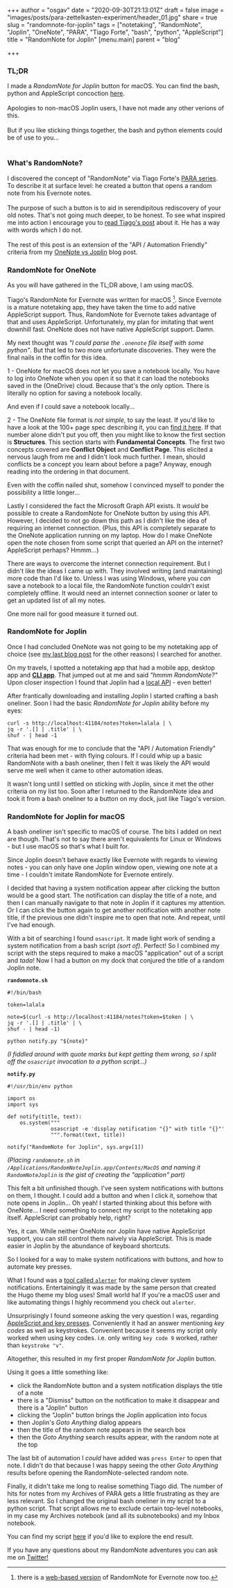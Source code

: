 +++
author = "osgav"
date = "2020-09-30T21:13:01Z"
draft = false
image = "images/posts/para-zettelkasten-experiment/header_01.jpg"
share = true
slug = "randomnote-for-joplin"
tags = ["notetaking", "RandomNote", "Joplin", "OneNote", "PARA", "Tiago Forte", "bash", "python", "AppleScript"]
title = "RandomNote for Joplin"
[menu.main]
parent = "blog"

+++

### TL;DR 

I made a *RandomNote for Joplin* button for macOS. You can find the bash, python and AppleScript concoction [here](https://github.com/osgav/randomnote-for-joplin).
<br><br>
Apologies to non-macOS Joplin users, I have not made any other verions of this.
<br><br>
But if you like sticking things together, the bash and python elements could be of use to you... 
<br><br>

### What's RandomNote? 

I discovered the concept of "RandomNote" via Tiago Forte's [PARA series](https://fortelabs.co/blog/p-a-r-a-iii-building-an-idea-generator/). To describe it at surface level: he created a button that opens a random note from his Evernote notes.
<br><br>
The purpose of such a button is to aid in serendipitous rediscovery of your old notes. That's not going much deeper, to be honest. To see what inspired me into action I encourage you to [read Tiago's post](https://fortelabs.co/blog/p-a-r-a-iii-building-an-idea-generator/) about it. He has a way with words which I do not. 
<br><br>
The rest of this post is an extension of the "API / Automation Friendly" criteria from my [OneNote vs Joplin](/post/onenote-vs-joplin.html) blog post. 

<!--more-->


### RandomNote for OneNote 

As you will have gathered in the TL;DR above, I am using macOS. 

Tiago's RandomNote for Evernote was written for macOS [^1]. Since Evernote is a mature notetaking app, they have taken the time to add native AppleScript support. Thus, RandomNote for Evernote takes advantage of that and uses AppleScript. Unfortunately, my plan for imitating that went downhill fast. OneNote does not have native AppleScript support. Damn.

[^1]: there is a [web-based version](https://fortelabs.co/blog/randomnote-web/) of RandomNote for Evernote now too.

My next thought was *"I could parse the `.onenote` file itself with some python"*. But that led to two more unfortunate discoveries. They were the final nails in the coffin for this idea. 

1 - OneNote for macOS does not let you save a notebook locally. You have to log into OneNote when you open it so that it can load the notebooks saved in the (OneDrive) cloud. Because that's the only option. There is literally no option for saving a notebook locally.

And even if I could save a notebook locally... 

2 - The OneNote file format is *not simple*, to say the least. If you'd like to have a look at the 100+ page spec describing it, you can [find it here](https://docs.microsoft.com/en-us/openspecs/office_file_formats/ms-one/73d22548-a613-4350-8c23-07d15576be50). If that number alone didn't put you off, then you might like to know the first section is **Structures**. This section starts with **Fundamental Concepts**. The first two concepts covered are **Conflict Object** and **Conflict Page**. This elicited a nervous laugh from me and I didn't look much further. I mean, should conflicts be a concept you learn about before a page? Anyway, enough reading into the ordering in that document.

Even with the coffin nailed shut, somehow I convinced myself to ponder the possibility a little longer... 

Lastly I considered the fact the Microsoft Graph API exists. It *would* be possible to create a RandomNote for OneNote button by using this API. However, I decided to not go down this path as I didn't like the idea of requiring an internet connection. (Plus, this API is completely separate to the OneNote application running on my laptop. How do I make OneNote open the note chosen from some script that queried an API on the internet? AppleScript perhaps? Hmmm...)

There are ways to overcome the internet connection requirement. But I didn't like the ideas I came up with. They involved writing (and maintaining) more code than I'd like to. Unless I was using Windows, where you *can* save a notebook to a local file, the RandomNote function couldn't exist completely offline. It would need an internet connection sooner or later to get an updated list of all my notes. 

One more nail for good measure it turned out.

### RandomNote for Joplin 

Once I had concluded OneNote was not going to be my notetaking app of choice (see [my last blog post](/post/onenote-vs-joplin.html) for the other reasons) I searched for another. 

On my travels, I spotted a notetaking app that had a mobile app, desktop app and [**CLI app**](https://joplinapp.org/terminal/). That jumped out at me and said *"hmmm RandomNote?"* Upon closer inspection I found that Joplin had a [local API](https://joplinapp.org/api/) - even better!

After frantically downloading and installing Joplin I started crafting a bash oneliner. Soon I had the basic *RandomNote for Joplin* ability before my eyes:

```
curl -s http://localhost:41184/notes?token=lalala | \
jq -r '.[] | .title' | \
shuf - | head -1
```

That was enough for me to conclude that the "API / Automation Friendly" criteria had been met - with flying colours. If I could whip up a basic RandomNote with a bash oneliner, then I felt it was likely the API would serve me well when it came to other automation ideas. 

It wasn't long until I settled on sticking with Joplin, since it met the other criteria on my list too. Soon after I returned to the RandomNote idea and took it from a bash oneliner to a button on my dock, just like Tiago's version. 

### RandomNote for Joplin for macOS

A bash oneliner isn't specific to macOS of course. The bits I added on next are though. That's not to say there aren't equivalents for Linux or Windows - but I use macOS so that's what I built for. 

Since Joplin doesn't behave exactly like Evernote with regards to viewing notes - you can only have one Joplin window open, viewing one note at a time - I couldn't imitate RandomNote for Evernote entirely.

I decided that having a system notification appear after clicking the button would be a good start. The notification can display the title of a note, and then I can manually navigate to that note in Joplin if it captures my attention. Or I can click the button again to get another notification with another note title, if the previous one didn't inspire me to open that note. And repeat, until I've had enough.

With a bit of searching I found `osascript`. It made light work of sending a system notification from a bash script *(sort of)*. Perfect! So I combined my script with the steps required to make a macOS "application" out of a script and *tada*! Now I had a button on my dock that conjured the title of a random Joplin note.

**`randomnote.sh`**

```
#!/bin/bash

token=lalala

note=$(curl -s http://localhost:41184/notes?token=$token | \
jq -r '.[] | .title' | \
shuf - | head -1)

python notify.py "${note}"
```

*(I fiddled around with quote marks but kept getting them wrong, so I split off the `osascript` invocation to a python script...)*

**`notify.py`**

```
#!/usr/bin/env python

import os
import sys

def notify(title, text):
    os.system("""
              osascript -e 'display notification "{}" with title "{}"'
              """.format(text, title))

notify("RandomNote for Joplin", sys.argv[1])
```

*(Placing `randomnote.sh` in `/Applications/RandomNoteJoplin.app/Contents/MacOS` and naming it `RandomNoteJoplin` is the gist of creating the "application" part)*

This felt a bit unfinished though. I've seen system notifications with buttons on them, I thought. I could add a button and when I click it, somehow that note opens in Joplin... Oh yeah! I started thinking about this before with OneNote... I need something to connect my script to the notetaking app itself. AppleScript can probably help, right? 

Yes, it can. While neither OneNote nor Joplin have native AppleScript support, you can still control them naively via AppleScript. This is made easier in Joplin by the abundance of keyboard shortcuts. 

So I looked for a way to make system notifications with buttons, and how to automate key presses.

What I found was a [tool called `alerter`](https://github.com/vjeantet/alerter) for making clever system notifications. Entertainingly it was made by the same person that created the Hugo theme my blog uses! Small world ha! If you're a macOS user and like automating things I highly recommend you check out `alerter`.

Unsurprisingly I found someone asking the very question I was, regarding [AppleScript and key presses](https://apple.stackexchange.com/questions/36943/how-do-i-automate-a-key-press-in-applescript). Conveniently it had an answer mentioning *key codes* as well as keystrokes. Convenient because it seems my script only worked when using key codes. i.e. only writing `key code 9` worked, rather than `keystroke "v"`.

Altogether, this resulted in my first proper *RandomNote for Joplin* button. 

Using it goes a little something like:

- click the RandomNote button and a system notification displays the title of a note
- there is a "Dismiss" button on the notification to make it disappear and there is a "Joplin" button
- clicking the "Joplin" button brings the Joplin application into focus
- then Joplin's *Goto Anything* dialog appears
- then the title of the random note appears in the search box
- then the *Goto Anything* search results appear, with the random note at the top

The last bit of automation I *could* have added was `press Enter` to open that note. I didn't do that because I was happy seeing the other *Goto Anything* results before opening the RandomNote-selected random note. 

Finally, it didn't take me long to realise something Tiago did. The number of hits for notes from my Archives of PARA gets a little frustrating as they are less relevant. So I changed the original bash oneliner in my script to a python script. That script allows me to exclude certain top-level notebooks, in my case my Archives notebook (and all its subnotebooks) and my Inbox notebook.

You can find my script [here](https://github.com/osgav/randomnote-for-joplin) if you'd like to explore the end result.

If you have any questions about my RandomNote adventures you can ask me on [Twitter!](https://twitter.com/ZER0D0TS)
